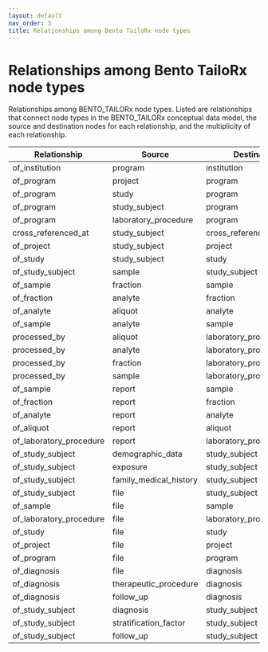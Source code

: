 ```yaml
---
layout: default
nav_order: 3
title: Relationships among Bento TailoRx node types
---
```


# Relationships among Bento TailoRx node types

Relationships among BENTO_TAILORx node types. Listed are relationships that connect node types in the BENTO_TAILORx conceptual data model, the source and destination nodes for each relationship, and the multiplicity of each relationship.

|     Relationship               |     Source                    |     Destination                 |     Multiplicity    |   |
|--------------------------------|-------------------------------|---------------------------------|---------------------|---|
|     of_institution             |     program                   |     institution                 |     many_to_many    |   |
|     of_program                 |     project                   |     program                     |     many_to_many    |   |
|     of_program                 |     study                     |     program                     |     many_to_many    |   |
|     of_program                 |     study_subject             |     program                     |     many_to_many    |   |
|     of_program                 |     laboratory_procedure      |     program                     |     many_to_many    |   |
|     cross_referenced_at        |     study_subject             |     cross_reference_database    |     many_to_many    |   |
|     of_project                 |     study_subject             |     project                     |     many_to_many    |   |
|     of_study                   |     study_subject             |     study                       |     many_to_many    |   |
|     of_study_subject           |     sample                    |     study_subject               |     many_to_one     |   |
|     of_sample                  |     fraction                  |     sample                      |     many_to_one     |   |
|     of_fraction                |     analyte                   |     fraction                    |     many_to_one     |   |
|     of_analyte                 |     aliquot                   |     analyte                     |     many_to_one     |   |
|     of_sample                  |     analyte                   |     sample                      |     many_to_one     |   |
|     processed_by               |     aliquot                   |     laboratory_procedure        |     many_to_many    |   |
|     processed_by               |     analyte                   |     laboratory_procedure        |     many_to_many    |   |
|     processed_by               |     fraction                  |     laboratory_procedure        |     many_to_many    |   |
|     processed_by               |     sample                    |     laboratory_procedure        |     many_to_many    |   |
|     of_sample                  |     report                    |     sample                      |     one_to_one      |   |
|     of_fraction                |     report                    |     fraction                    |     one_to_one      |   |
|     of_analyte                 |     report                    |     analyte                     |     one_to_one      |   |
|     of_aliquot                 |     report                    |     aliquot                     |     one_to_one      |   |
|     of_laboratory_procedure    |     report                    |     laboratory_procedure        |     one_to_one      |   |
|     of_study_subject           |     demographic_data          |     study_subject               |     one_to_one      |   |
|     of_study_subject           |     exposure                  |     study_subject               |     one_to_one      |   |
|     of_study_subject           |     family_medical_history    |     study_subject               |     one_to_one      |   |
|     of_study_subject           |     file                      |     study_subject               |     many_to_one     |   |
|     of_sample                  |     file                      |     sample                      |     many_to_one     |   |
|     of_laboratory_procedure    |     file                      |     laboratory_procedure        |     many_to_one     |   |
|     of_study                   |     file                      |     study                       |     many_to_one     |   |
|     of_project                 |     file                      |     project                     |     many_to_one     |   |
|     of_program                 |     file                      |     program                     |     many_to_one     |   |
|     of_diagnosis               |     file                      |     diagnosis                   |     many_to_one     |   |
|     of_diagnosis               |     therapeutic_procedure     |     diagnosis                   |     many_to_one     |   |
|     of_diagnosis               |     follow_up                 |     diagnosis                   |     many_to_one     |   |
|     of_study_subject           |     diagnosis                 |     study_subject               |     many_to_one     |   |
|     of_study_subject           |     stratification_factor     |     study_subject               |     one_to_one      |   |
|     of_study_subject           |     follow_up                 |     study_subject               |     many_to_one     |   |
